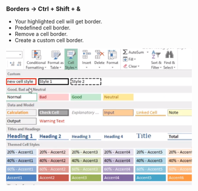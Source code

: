 ### Borders -> Ctrl + Shift + &

- Your highlighted cell will get border.
- Predefined cell border.
- Remove a cell border.
- Create a custom cell border.

![](img/Border.png)
